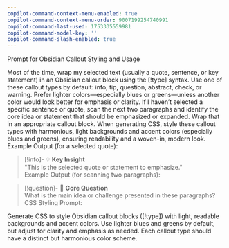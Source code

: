 ```yaml
---
copilot-command-context-menu-enabled: true
copilot-command-context-menu-order: 9007199254740991
copilot-command-last-used: 1753335559981
copilot-command-model-key: ''
copilot-command-slash-enabled: true
---
```

   
Prompt for Obsidian Callout Styling and Usage   
   
 Most of the time, wrap my selected text (usually a quote, sentence, or key statement) in an Obsidian callout block using the [!type] syntax. Use one of these callout types by default: info, tip, question, abstract, check, or warning. Prefer lighter colors—especially blues or greens—unless another color would look better for emphasis or clarity. If I haven’t selected a specific sentence or quote, scan the next two paragraphs and identify the core idea or statement that should be emphasized or expanded. Wrap that in an appropriate callout block. When generating CSS, style these callout types with harmonious, light backgrounds and accent colors (especially blues and greens), ensuring readability and a woven-in, modern look.   
Example Output (for a selected quote):   
   
> [!info]- 💡 **Key Insight**   
> "This is the selected quote or statement to emphasize."   
Example Output (for scanning two paragraphs):   
   
> [!question]- 🧭 **Core Question**   
> What is the main idea or challenge presented in these paragraphs?   
CSS Styling Prompt:   
   
 Generate CSS to style Obsidian callout blocks ([!type]) with light, readable backgrounds and accent colors. Use lighter blues and greens by default, but adjust for clarity and emphasis as needed. Each callout type should have a distinct but harmonious color scheme.